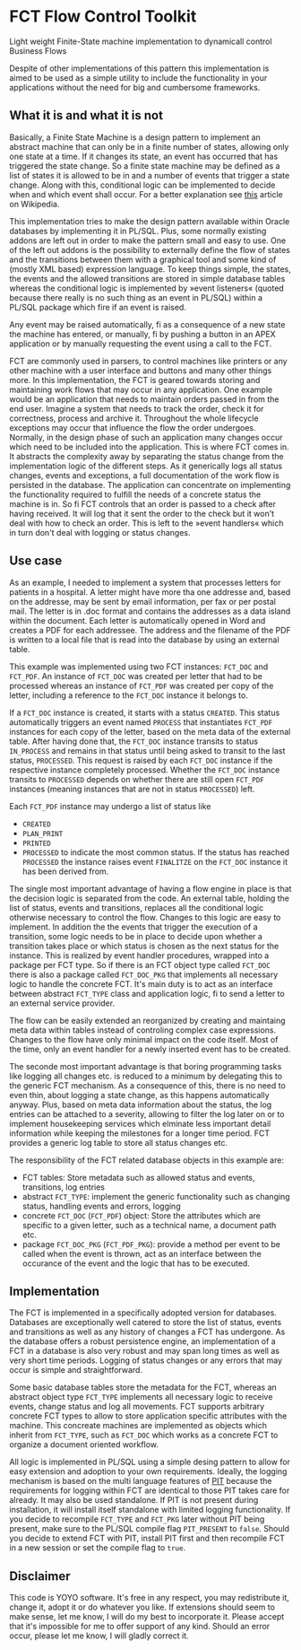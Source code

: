 # FCT Flow Control Toolkit

Light weight Finite-State machine implementation to dynamicall control Business Flows

Despite of other implementations of this pattern this implementation is aimed to be used as a simple utility to include the functionality in your applications without the need for big and cumbersome frameworks.

## What it is and what it is not

Basically, a Finite State Machine is a design pattern to implement an abstract machine that can only be in a finite number of states, allowing only one state at a time. If it changes its state, an event has occurred that has triggered the state change. So a finite state machine may be defined as a list of states it is allowed to be in and a number of events that trigger a state change. Along with this, conditional logic can be implemented to decide when and which event shall occur. For a better explanation see [this](https://en.wikipedia.org/wiki/Finite-state_machine) article on Wikipedia.

This implementation tries to make the design pattern available within Oracle databases by implementing it in PL/SQL. Plus, some normally existing addons are left out in order to make the pattern small and easy to use. One of the left out addons is the possibility to externally define the flow of states and the transitions between them with a graphical tool and some kind of (mostly XML based) expression language. To keep things simple, the states, the events and the allowed transitions are stored in simple database tables whereas the conditional logic is implemented by »event listeners« (quoted because there really is no such thing as an event in PL/SQL) within a PL/SQL package which fire if an event is raised.

Any event may be raised automatically, fi as a consequence of a new state the machine has entered, or manually, fi by pushing a button in an APEX application or by manually requesting the event using a call to the FCT.

FCT are commonly used in parsers, to control machines like printers or any other machine with a user interface and buttons and many other things more. In this implementation, the FCT is geared towards storing and maintaining work flows that may occur in any application. One example would be an application that needs to maintain orders passed in from the end user. Imagine a system that needs to track the order, check it for correctness, process and archive it. Throughout the whole lifecycle exceptions may occur that influence the flow the order undergoes. Normally, in the design phase of such an application many changes occur which need to be included into the application.
This is where FCT comes in. It abstracts the complexity away by separating the status change from the implementation logic of the different steps. As it generically logs all status changes, events and exceptions, a full documentation of the work flow is persisted in the database. The application can concentrate on implementing the functionality required to fulfill the needs of a concrete status the machine is in. So fi FCT controls that an order is passed to a check after having received. It will log that it sent the order to the check but it won't deal with how to check an order. This is left to the »event handlers« which in turn don't deal with logging or status changes.

## Use case

As an example, I needed to implement a system that processes letters for patients in a hospital. A letter might have more tha one addresse and, based on the addresse, may be sent by email information, per fax or per postal mail. The letter is in .doc format and contains the addresses as a data island within the document. Each letter is automatically opened in Word and creates a PDF for each addressee. The address and the filename of the PDF is written to a local file that is read into the database by using an external table.

This example was implemented using two FCT instances: `FCT_DOC` and `FCT_PDF`. An instance of `FCT_DOC` was created per letter that had to be processed whereas an instance of `FCT_PDF` was created per copy of the letter, including a reference to the `FCT_DOC` instance it belongs to.

If a `FCT_DOC` instance is created, it starts with a status `CREATED`. This status automatically triggers an event named `PROCESS` that instantiates `FCT_PDF` instances for each copy of the letter, based on the meta data of the external table. After having done that, the `FCT_DOC` instance transits to status `IN_PROCESS` and remains in that status until being asked to transit to the last status, `PROCESSED`. This request is raised by each `FCT_DOC` instance if the respective instance completely processed. Whether the `FCT_DOC` instance transits to `PROCESSED` depends on whether there are still open `FCT_PDF` instances (meaning instances that are not in status `PROCESSED`) left.

Each `FCT_PDF` instance may undergo a list of status like 
- `CREATED`
- `PLAN_PRINT`
- `PRINTED`
- `PROCESSED`
to indicate the most common status. If the status has reached `PROCESSED` the instance raises event `FINALITZE` on the  `FCT_DOC` instance it has been derived from. 

The single most important advantage of having a flow engine in place is that the decision logic is separated from the code. An external table, holding the list of status, events and transitions, replaces all the conditional logic otherwise necessary to control the flow. Changes to this logic are easy to implement. In addition the the events that trigger the execution of a transition, some logic needs to be in place to decide upon whether a transition takes place or which status is chosen as the next status for the instance. This is realized by event handler procedures, wrapped into a package per FCT type. So if there is an FCT object type called `FCT_DOC` there is also a package called `FCT_DOC_PKG` that implements all necessary logic to handle the concrete FCT. It's main duty is to act as an interface between abstract `FCT_TYPE` class and application logic, fi to send a letter to an external service provider.

The flow can be easily extended an reorganized by creating and maintaing meta data within tables instead of controling complex case expressions. Changes to the flow have only minimal impact on the code itself. Most of the time, only an event handler for a newly inserted event has to be created.

The seconde most important advantage is that boring programming tasks like logging all changes etc. is reduced to a minimum by delegating this to the generic FCT mechanism. As a consequence of this, there is no need to even thin, about logging a state change, as this happens automatically anyway. Plus, based on meta data information about the status, the log entries can be attached to a severity, allowing to filter the log later on or to implement housekeeping services which elminate less important detail information while keeping the milestones for a longer time period. FCT provides a generic log table to store all status changes etc.

The responsibility of the FCT related database objects in this example are:
- FCT tables: Store metadata such as allowed status and events, transitions, log entries
- abstract `FCT_TYPE`: implement the generic functionality such as changing status, handling events and errors, logging
- concrete `FCT_DOC` (`FCT_PDF`) object: Store the attributes which are specific to a given letter, such as a technical name, a document path etc.
- package `FCT_DOC_PKG` (`FCT_PDF_PKG`): provide a method per event to be called when the event is thrown, act as an interface between the occurance of the event and the logic that has to be executed.

## Implementation

The FCT is implemented in a specifically adopted version for databases. Databases are exceptionally well catered to store the list of status, events and transitions as well as any history of changes a FCT has undergone. As the database offers a robust persistence engine, an implementation of a FCT in a database is also very robust and may span long times as well as very short time periods. Logging of status changes or any errors that may occur is simple and straightforward.

Some basic database tables store the metadata for the FCT, whereas an abstract object type `FCT_TYPE` implements all necessary logic to receive events, change status and log all movements. FCT supports arbitrary concrete FCT types to allow to store application specific attributes with the machine. This concreate machines are implemented as objects which inherit from `FCT_TYPE`, such as `FCT_DOC` which works as a concrete FCT to organize a document oriented workflow.

All logic is implemented in PL/SQL using a simple desing pattern to allow for easy extension and adoption to your own requirements. Ideally, the logging mechanism is based on the multi language features of [PIT](https://github.com/j-sieben/PIT) because the requirements for logging within FCT are identical to those PIT takes care for already. It may also be used standalone. If PIT is not present during installation, it will install itself standalone with limited logging functionality. If you decide to recompile `FCT_TYPE` and `FCT_PKG` later without PIT being present, make sure to the PL/SQL compile flag `PIT_PRESENT` to `false`. Should you decide to extend FCT with PIT, install PIT first and then recompile FCT in a new session or set the compile flag to `true`.

## Disclaimer

This code is YOYO software. It's free in any respect, you may redistribute it, change it, adopt it or do whatever you like. If extensions should seem to make sense, let me know, I will do my best to incorporate it. Please accept that it's impossible for me to offer support of any kind. Should an error occur, please let me know, I will gladly correct it.
